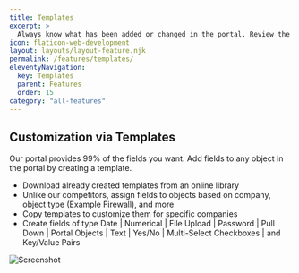 ```yaml
---
title: Templates
excerpt: >
  Always know what has been added or changed in the portal. Review the change history widget at login to see what has changed since your last login or last week.
icon: flaticon-web-development
layout: layouts/layout-feature.njk
permalink: /features/templates/
eleventyNavigation:
  key: Templates
  parent: Features
  order: 15
category: "all-features"
---
```


## Customization via Templates

Our portal provides 99% of the fields you want. Add fields to any object in the portal by creating a template.

- Download already created templates from an online library
- Unlike our competitors, assign fields to objects based on company, object type (Example Firewall), and more
- Copy templates to customize them for specific companies
- Create fields of type Date | Numerical | File Upload | Password | Pull Down | Portal Objects | Text | Yes/No | Multi-Select Checkboxes | and Key/Value Pairs

<img class="img-fluid" src="https://www.itportal.com/v4/images/templates.gif?rID=3" alt="Screenshot">